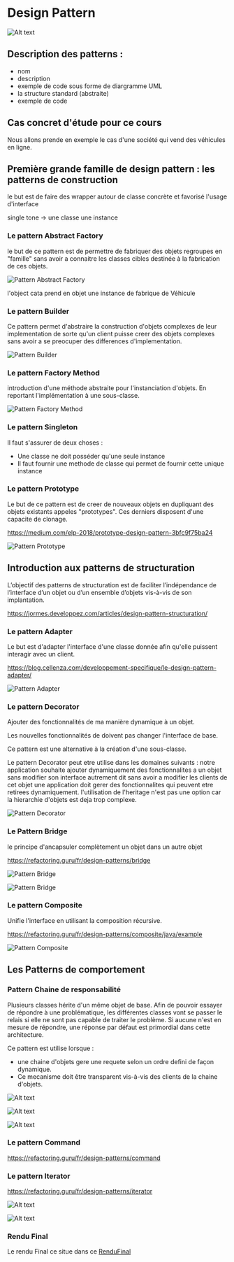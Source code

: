 # Design Pattern  

![Alt text](images/image1.png)  

## Description des patterns :  
  
- nom
- description
- exemple de code sous forme de diargramme UML
- la structure standard (abstraite)
- exemple de code  

## Cas concret d'étude pour ce cours

Nous allons prende en exemple le cas d'une société qui vend des véhicules en ligne.  

## Première grande famille de design pattern : les patterns de construction  

le but est de faire des wrapper autour de classe concrète et favorisé l'usage d'interface

single tone -> une classe une instance


### Le pattern Abstract Factory
le but de ce pattern est de permettre de fabriquer des objets regroupes en "famille" sans avoir a connaitre les classes cibles destinée à la fabrication de ces objets.

![Pattern Abstract Factory](images/image2.png) 

l'object cata prend en objet une instance de fabrique de Véhicule  


### Le pattern Builder 

Ce pattern permet d'abstraire la construction d'objets complexes de leur implementation de sorte qu'un client puisse creer des objets complexes sans avoir a se preocuper des differences d'implementation.

![Pattern Builder](images/image3.png)  

### Le pattern Factory Method

introduction d'une méthode abstraite pour l'instanciation d'objets.
En reportant l'implémentation à une sous-classe.

![Pattern Factory Method](images/image4.png)

### Le pattern Singleton

Il faut s'assurer de deux choses : 

- Une classe ne doit posséder qu'une seule instance 
- Il faut fournir une methode de classe qui permet de fournir cette unique instance


### Le pattern Prototype

Le but de ce pattern est de creer de nouveaux objets en dupliquant des objets existants appeles "prototypes".
Ces derniers disposent d'une capacite de clonage.

https://medium.com/elp-2018/prototype-design-pattern-3bfc9f75ba24

![Pattern Prototype](images/image5.png)



## Introduction aux patterns de structuration

L’objectif des patterns de structuration est de faciliter l’indépendance de l’interface d’un objet ou d’un
ensemble d’objets vis-à-vis de son implantation.


https://jormes.developpez.com/articles/design-pattern-structuration/  

### Le pattern Adapter

Le but est d'adapter l'interface d'une classe donnée afin qu'elle puissent interagir avec un client.

https://blog.cellenza.com/developpement-specifique/le-design-pattern-adapter/

![Pattern Adapter](images/image6.png)

### Le pattern Decorator

Ajouter des fonctionnalités de ma manière dynamique à un objet.

Les nouvelles fonctionnalités de doivent pas changer l'interface de base.

Ce pattern est une alternative à la création d'une sous-classe.

Le pattern Decorator peut etre utilise dans les domaines suivants :
notre application souhaite ajouter dynamiquement des fonctionnalites a un objet sans modifier son interface autrement dit sans avoir a modifier les clients de cet objet
une application doit gerer des fonctionnalites qui peuvent etre retirees dynamiquement.
l'utilisation de l'heritage n'est pas une option car la hierarchie d'objets est deja trop complexe.

![Pattern Decorator](images/image8.png)


### Le Pattern Bridge

le principe d'ancapsuler complètement un objet dans un autre objet


https://refactoring.guru/fr/design-patterns/bridge

![Pattern Bridge](images/image8.png)

![Pattern Bridge](images/image9.png)


### Le pattern Composite

Unifie l'interface en utilisant la composition récursive.

https://refactoring.guru/fr/design-patterns/composite/java/example

![Pattern Composite](images/image10.png)

## Les Patterns de comportement



### Pattern Chaine de responsabilité

Plusieurs classes hérite d'un même objet de base. Afin de pouvoir essayer de répondre à une problématique, les différentes classes vont se passer le relais si elle ne sont pas capable de traiter le problème. Si aucune n'est en mesure de répondre, une réponse par défaut est primordial dans cette architecture.


Ce pattern est utilise lorsque :
 - une chaine d'objets gere une requete selon un ordre defini de façon dynamique.
 - Ce mecanisme doit être transparent vis-à-vis des clients de la chaine d'objets. 

![Alt text](images/image11.png)

![Alt text](images/image12.png)

![Alt text](images/image13.png) 

### Le pattern Command

https://refactoring.guru/fr/design-patterns/command

### Le pattern Iterator

https://refactoring.guru/fr/design-patterns/iterator

![Alt text](images/image14.png)

![Alt text](images/image15.png)


### Rendu Final

Le rendu Final ce situe dans ce [RenduFinal](./RenduFinal)